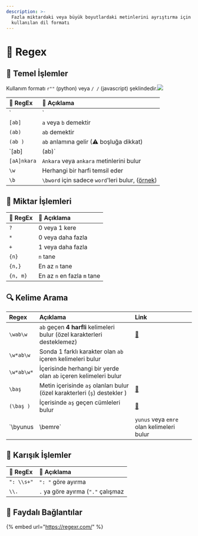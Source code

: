 ```yaml
---
description: >-
  Fazla miktardaki veya büyük boyutlardaki metinlerini ayrıştırma için
  kullanılan dil formatı
---
```


# 💎 Regex

## 🧱 Temel İşlemler <a id="temel-islemler"></a>

Kullanım formatı `r""` \(python\) veya `/ /` \(javascript\) şeklindedir.![](https://github.com/yedhrab/YWiki/tree/169abadfd1b8862c004399268f6ca1f9f9359d61/1%20-%20Programlama%20Notlar%C4%B1/res/regex_cheat_sheets.png)

| 💎 RegEx | 📑 Açıklama |
| :--- | :--- |
| `|` | Or işlemi veya anlamına gelir |
| `[ab]` | `a` veya `b` demektir |
| `(ab)` | `ab` demektir |
| `(ab )` | `ab` anlamına gelir \(⚠ boşluğa dikkat\) |
| `[ab] | (ab)` | `a` veya `ab`, `b` veya `ab` demektir |
| `[aA]nkara` | `Ankara` veya `ankara` metinlerini bulur |
| `\w` | Herhangi bir harfi temsil eder |
| `\b` | `\bword` için sadece `word`'leri bulur, \([örnek](https://regexr.com/4ps8a)\) |

## 🧮 Miktar İşlemleri

| 💎 RegEx | 📑 Açıklama |
| :--- | :--- |
| `?` | 0 veya 1 kere |
| `*` | 0 veya daha fazla |
| `+` | 1 veya daha fazla |
| `{n}` | `n` tane |
| `{n,}` | En az `n` tane |
| `{n, m}` | En az `n` en fazla `m` tane |

## 🔍 Kelime Arama <a id="kelime-arama"></a>

| Regex | Açıklama | Link |
| :--- | :--- | :--- |
| `\wab\w` | `ab` geçen **4 harfli** kelimeleri bulur \(özel karakterleri desteklemez\) | ​[🔗](https://regex101.com/r/TxuXuH/2)​ |
| `\w*ab\w` | Sonda 1 farklı karakter olan `ab` içeren kelimeleri bulur |  |
| `\w*ab\w*` | İçerisinde herhangi bir yerde olan `ab` içeren kelimeleri bulur |  |
| `\baş` | Metin içerisinde `aş` olanları bulur \(özel karakterleri \(`ş`\) destekler \) | ​[🔗](https://regex101.com/r/TxuXuH/3)​ |
| `(\baş )` | İçerisinde `aş` geçen cümleleri bulur | ​[🔗](https://regex101.com/r/TxuXuH/5)​ |
| `\byunus | \bemre` | `yunus` veya `emre` olan kelimeleri bulur | ​[🔗](https://regex101.com/r/TxuXuH/6)​ |

## 💫 Karışık İşlemler <a id="karisik-islemler"></a>

| 💎 RegEx | 📑 Açıklama |
| :--- | :--- |
| `": \\s+"` | `": "` göre ayırma |
| `\\.` | `.` ya göre ayırma \(`"."` çalışmaz |

## 🔗 Faydalı Bağlantılar

{% embed url="https://regexr.com/" %}

